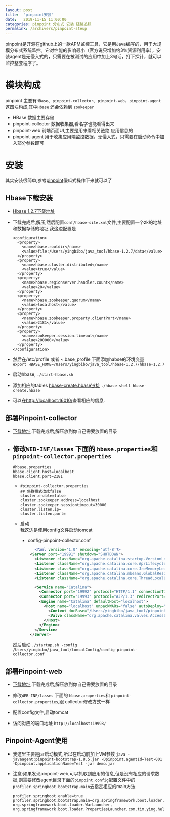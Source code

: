 ```yaml
---
layout: post
title:  "pinpoint安装"
date:   2019-11-15 11:00:00
categories: pinpoint 分布式 安装 链路追踪
permalink: /archivers/pinpoint-steup
---
```


pinpoint是开源在github上的一款APM监控工具，它是用Java编写的，用于大规模分布式系统监控。它对性能的影响最小（官方说只增加约3％资源利用率），安装agent是无侵入式的，只需要在被测试的应用中加上3句话，打下探针，就可以监控整套程序了。

# 模块构成
pinpoint 主要有`HBase`、`pinpoint-collector`、`pinpoint-web`、`pinpoint-agent` 这四块构成,其中`Hbase` 还会依赖到 `zookeeper`
* HBase 数据主要存储
* pinpoint-collector 数据收集器,看名字也能看得出来
* pinpoint-web 前端页面UI,主要是用来看相关链路,应用信息的
* pinpoint-agent 用于收集应用端监控数据，无侵入式，只需要在启动命令中加入部分参数即可
# 安装
其实安装很简单,参考[pinpoint](https://naver.github.io/pinpoint/1.7.3/installation.html)傻瓜式操作下来就可以了
## Hbase下载安装
- [Hbase 1.2.7下载地址](http://archive.apache.org/dist/hbase/1.2.7/)  
- 下载完成后,解压,然后配置`conf/hbase-site.xml`文件,主要配置一个zk的地址和数据存储的地址,我这边配置是  
  ~~~
  <configuration>
    <property>
      <name>hbase.rootdir</name>
      <value>file:/Users/yingbibo/java_tool/hbase-1.2.7/data</value>
    </property>
    <property>
      <name>hbase.cluster.distributed</name>
      <value>true</value>
    </property>
    <property>
      <name>hbase.regionserver.handler.count</name>
      <value>20</value>
    </property>
    <property>
      <name>hbase.zookeeper.quorum</name>
      <value>localhost</value>
    </property>
    <property>
      <name>hbase.zookeeper.property.clientPort</name>
      <value>2181</value>
    </property>
    <property>
      <name>zookeeper.session.timeout</name>
      <value>200000</value>
    </property>
  </configuration>
  ~~~

- 然后在/etc/profile 或者 ~.base_profile 下面添加habse的环境变量  
`export HBASE_HOME=/Users/yingbibo/java_tool/hbase-1.2.7/hbase-1.2.7`  
- 启动hbase, `./start-hbase.sh`  
- 添加相应的tables [hbase-create.hbase链接](https://github.com/naver/pinpoint/blob/master/hbase/scripts/hbase-create.hbase) `./hbase shell hbase-create.hbase`  
- 可以在[http://localhost:16010/](http://localhost:16010/)查看相应的信息.
## 部署Pinpoint-collector
- [下载地址](https://github.com/naver/pinpoint/releases/tag/1.8.5),下载完成后,解压放到你自己需要放置的目录
- 修改`WEB-INF⁩/lasses` 下面的 `hbase.properties`和 `pinpoint-collector.properties`
  - 
    ~~~
    #hbase.properties
    hbase.client.host=localhost
    hbase.client.port=2181
    ~~~

  - 
    ~~~
    #pinpoint-collector.properties
    ## 集群模式改成false
    cluster.enable=false 
    cluster.zookeeper.address=localhost
    cluster.zookeeper.sessiontimeout=30000
    cluster.listen.ip=
    cluster.listen.port=
    ~~~ 

  - 启动  
  我这边是使用config文件启动tomcat
    -  config-pinpoint-collector.conf
       ~~~xml
          <?xml version='1.0' encoding='utf-8'?>
        <Server port="19991" shutdown="SHUTDOWN">
          <Listener className="org.apache.catalina.startup.VersionLoggerListener" />
          <Listener className="org.apache.catalina.core.AprLifecycleListener" SSLEngine="on" />
          <Listener className="org.apache.catalina.core.JreMemoryLeakPreventionListener" />
          <Listener className="org.apache.catalina.mbeans.GlobalResourcesLifecycleListener" />
          <Listener className="org.apache.catalina.core.ThreadLocalLeakPreventionListener" />

          <Service name="Catalina">
            <Connector port="19992" protocol="HTTP/1.1" connectionTimeout="20000" redirectPort="8443" />
            <Connector port="19993" protocol="AJP/1.3" redirectPort="8443" />
            <Engine name="Catalina" defaultHost="localhost">
              <Host name="localhost" unpackWARs="false" autoDeploy="false">
                <Context docBase="/Users/yingbibo/java_tool/pinpoint/pinpoint-collector-1.8.5" path="/" reloadable="false" />
                <Valve className="org.apache.catalina.valves.AccessLogValve" directory="/Users/yingbibo/java_tool/pinpoint/logs/" prefix="pinpoint-collector" suffix=".txt" pattern="%h %l %u %t &quot;%r&quot; %s %b" />
              </Host>
            </Engine>
          </Service>
        </Server>
        ~~~
  然后启动 `./startup.sh -config /Users/yingbibo/java_tool/tomcatConfig/config-pinpoint-collector.conf`

## 部署Pinpoint-web
- [下载地址](https://github.com/naver/pinpoint/releases/tag/1.8.5),下载完成后,解压放到你自己需要放置的目录

- 修改`WEB-INF⁩/lasses` 下面的 `hbase.properties`和 `pinpoint-collector.properties`,跟 collector修改方式一样

- 配置config文件,启动tomcat

- 访问对应的端口地址 `http://localhost:19998/`

## Pinpoint-Agent使用

- 我这里主要是jar启动模式,所以在启动前加上VM参数 `java -javaagent:pinpoint-bootstrap-1.8.5.jar -Dpinpoint.agentId=Test-001 -Dpinpoint.applicationName=Test -jar demo.jar`

- 注意:如果发现pinpoint-web,可以抓取到应用的信息,但是没有相应的请求数据,则需要修改agent目录下面的`pinpoint.config`配置文件中的`profiler.springboot.bootstrap.main`去指定相应的main方法
    ~~~
    profiler.springboot.enable=true
    profiler.springboot.bootstrap.main=org.springframework.boot.loader.JarLauncher, org.springframework.boot.loader.WarLauncher, org.springframework.boot.loader.PropertiesLauncher,com.tim.ying.hello.SpringbootHelloApplication
    ~~~


